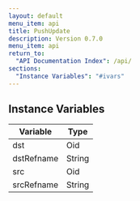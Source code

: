 ```yaml
---
layout: default
menu_item: api
title: PushUpdate
description: Version 0.7.0
menu_item: api
return_to:
  "API Documentation Index": /api/
sections:
  "Instance Variables": "#ivars"
---
```


## <a name="ivars"></a>Instance Variables

| Variable | Type |
| --- | --- |
| <a name="dst"></a>dst | Oid |
| <a name="dstRefname"></a>dstRefname | String |
| <a name="src"></a>src | Oid |
| <a name="srcRefname"></a>srcRefname | String |

